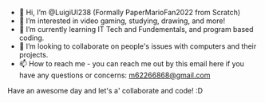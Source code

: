 - 👋 Hi, I’m @LuigiUI238 (Formally PaperMarioFan2022 from Scratch)
- 👀 I’m interested in video gaming, studying, drawing, and more!
- 🌱 I’m currently learning IT Tech and Fundementals, and program based coding.
- 💞️ I’m looking to collaborate on people's issues with computers and their projects.
- 📫 How to reach me - you can reach me out by this email here if you have any questions or concerns: m62266868@gmail.com

Have an awesome day and let's a' collaborate and code! :D

<!---
LuigiUI238/LuigiUI238 is a ✨ special ✨ repository because its `README.md` (this file) appears on your GitHub profile.
You can click the Preview link to take a look at your changes.
--->

